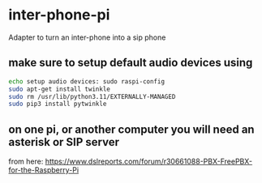 # inter-phone-pi
Adapter to turn an inter-phone into a sip phone

## make sure to setup default audio devices using 
```bash
echo setup audio devices: sudo raspi-config
sudo apt-get install twinkle
sudo rm /usr/lib/python3.11/EXTERNALLY-MANAGED
sudo pip3 install pytwinkle
```

## on one pi, or another computer you will need an asterisk or SIP server

from here:  https://www.dslreports.com/forum/r30661088-PBX-FreePBX-for-the-Raspberry-Pi

